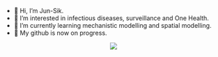 - 👋 Hi, I’m Jun-Sik.
- 👀 I’m interested in infectious diseases, surveillance and One Health.
- 🌱 I’m currently learning mechanistic modelling and spatial modelling.
- 🚧 My github is now on progress.
<p align="center"><img src="https://user-images.githubusercontent.com/85563905/121202023-ef9fee80-c8af-11eb-8031-a42bc62576b7.png"/>
</p>


    
<!---
borizook/borizook is a ✨ special ✨ repository because its `README.md` (this file) appears on your GitHub profile.
You can click the Preview link to take a look at your changes.
--->
